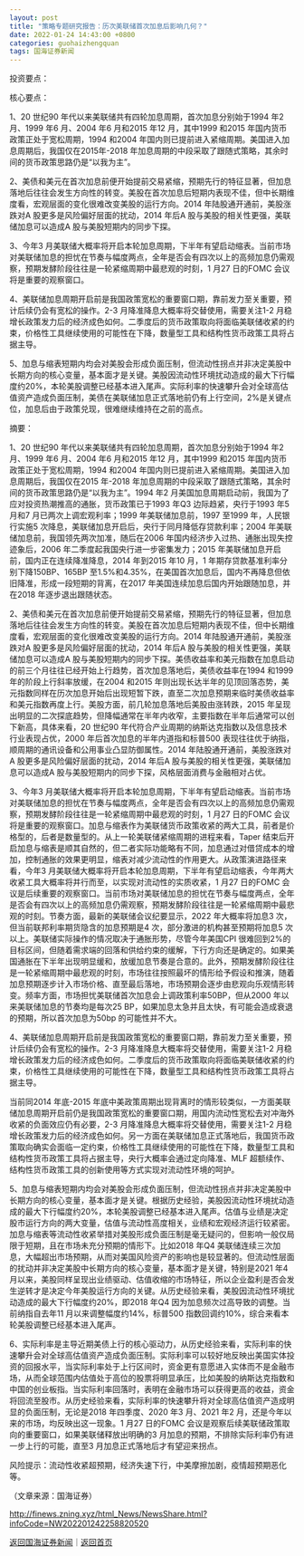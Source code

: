 ```yaml
---
layout: post
title: "策略专题研究报告：历次美联储首次加息后影响几何？"
date: 2022-01-24 14:43:00 +0800
categories: guohaizhengquan
tags: 国海证券新闻
---
```

<p>投资要点：</p>
 <p>核心要点：</p>
 <p>1、20 世纪90 年代以来美联储共有四轮加息周期，首次加息分别始于1994 年2 月、1999 年6 月、2004 年6 月和2015 年12 月，其中1999 和2015 年国内货币政策正处于宽松周期，1994 和2004 年国内则已提前进入紧缩周期。美国进入加息周期后，我国仅在2015年-2018 年加息周期的中段采取了跟随式策略，其余时间的货币政策思路仍是“以我为主”。</p>
 <p>2、美债和美元在首次加息前便开始提前交易紧缩，预期先行的特征显著，但加息落地后往往会发生方向性的转变。美股在首次加息后短期内表现不佳，但中长期维度看，宏观层面的变化很难改变美股的运行方向。2014 年陆股通开通前，美股涨跌对A 股更多是风险偏好层面的扰动，2014 年后A 股与美股的相关性更强，美联储加息可以造成A 股与美股短期内的同步下探。</p>
 <p>3、今年3 月美联储大概率将开启本轮加息周期，下半年有望启动缩表。当前市场对美联储加息的担忧在节奏与幅度两点，全年是否会有四次以上的高频加息仍需观察，预期发酵阶段往往是一轮紧缩周期中最悲观的时刻，1 月27 日的FOMC 会议将是重要的观察窗口。</p>
 <p>4、美联储加息周期开启前是我国政策宽松的重要窗口期，靠前发力至关重要，预计后续仍会有宽松的操作。2-3 月降准降息大概率将交替使用，需要关注1-2 月稳增长政策发力后的经济成色如何。二季度后的货币政策取向将面临美联储收紧的约束，价格性工具继续使用的可能性在下降，数量型工具和结构性货币政策工具将占据主导。</p>
 <p>5、加息与缩表短期内均会对美股会形成负面压制，但流动性拐点并非决定美股中长期方向的核心变量，基本面才是关键。美股因流动性环境扰动造成的最大下行幅度约20%，本轮美股调整已经基本进入尾声。实际利率的快速攀升会对全球高估值资产造成负面压制，美债在美联储加息正式落地前仍有上行空间，2%是关键点位，加息后由于政策兑现，很难继续维持在之前的高点。</p>
 <p>摘要：</p>
 <p>1、20 世纪90 年代以来美联储共有四轮加息周期，首次加息分别始于1994 年2 月、1999 年6 月、2004 年6 月和2015 年12 月，其中1999 和2015 年国内货币政策正处于宽松周期，1994 和2004 年国内则已提前进入紧缩周期。美国进入加息周期后，我国仅在2015 年-2018 年加息周期的中段采取了跟随式策略，其余时间的货币政策思路仍是“以我为主”。1994 年2 月美国加息周期启动前，我国为了应对投资热潮推高的通胀，货币政策已于1993 年Q3 边际趋紧，央行于1993 年5 月和7 月已两次上调宏观利率；1999 年美联储加息前，1997 至1999 年，人民银行实施5 次降息，美联储加息开启后，央行于同月降低存贷款利率；2004 年美联储加息前，我国领先两次加准，随后在2006 年国内经济步入过热、通胀出现失控迹象后，2006 年二季度起我国央行进一步密集发力；2015 年美联储加息开启前，国内正在连续降准降息，2014 年到2015 年10 月，1 年期存贷款基准利率分别下降150BP、165BP 至1.5%和4.35%，在美国首次加息后，国内不再降息但依旧降准，形成一段短期的背离，在2017 年美国连续加息后国内开始跟随加息，并在2018 年逐步退出跟随状态。</p>
 <p>2、美债和美元在首次加息前便开始提前交易紧缩，预期先行的特征显著，但加息落地后往往会发生方向性的转变。美股在首次加息后短期内表现不佳，但中长期维度看，宏观层面的变化很难改变美股的运行方向。2014 年陆股通开通前，美股涨跌对A 股更多是风险偏好层面的扰动，2014 年后A 股与美股的相关性更强，美联储加息可以造成A 股与美股短期内的同步下探。美债收益率和美元指数在加息启动的前三个月往往已经开始上行趋势，首次加息落地后，美债收益率在1994 和1999 年的阶段上行斜率放缓，在2004 和2015 年则出现长达半年的见顶回落态势，美元指数同样在历次加息开始后出现短暂下跌，直至二次加息预期来临时美债收益率和美元指数再度上行。美股方面，前几轮加息落地后美股由涨转跌，2015 年呈现出明显的二次探底趋势，但降幅通常在半年内收窄，主要指数在半年后通常可以创下新高，具体来看，20 世纪90 年代符合产业周期的纳斯达克指数以及信息技术行业表现占优，2000 年后首次加息的半年内道指和标普500 表现往往优于纳指，顺周期的通讯设备和公用事业凸显防御属性。2014 年陆股通开通前，美股涨跌对A 股更多是风险偏好层面的扰动，2014 年后A 股与美股的相关性更强，美联储加息可以造成A 股与美股短期内的同步下探，风格层面消费与金融相对占优。</p>
 <p>3、今年3 月美联储大概率将开启本轮加息周期，下半年有望启动缩表。当前市场对美联储加息的担忧在节奏与幅度两点，全年是否会有四次以上的高频加息仍需观察，预期发酵阶段往往是一轮紧缩周期中最悲观的时刻，1 月27 日的FOMC 会议将是重要的观察窗口。加息与缩表作为美联储货币政策收紧的两大工具，前者是价格型的，后者是数量型的。从上一轮美联储紧缩周期的进程来看，Taper 结束后开启加息与缩表是顺其自然的，但二者实际功能略有不同，加息通过对借贷成本的增加，控制通胀的效果更明显，缩表对减少流动性的作用更大。从政策演进路径来看，今年3 月美联储大概率将开启本轮加息周期，下半年有望启动缩表，今年两大收紧工具大概率将并行而至，以实现对流动性的实质收紧，1 月27 日的FOMC 会议是后续重要的观察窗口。当前市场对美联储加息的担忧在节奏与幅度两点，全年是否会有四次以上的高频加息仍需观察，预期发酵阶段往往是一轮紧缩周期中最悲观的时刻。节奏方面，最新的美联储会议纪要显示，2022 年大概率将加息3 次，但当前联邦利率期货隐含的加息预期是4 次，部分激进的机构甚至预期将加息5 次以上。美联储实际操作的情况取决于通胀形势，尽管今年美国CPI 很难回到2%的目标区间，但随着需求端的回落和供给约束的缓解，下行方向还是确定的。如果美国通胀在下半年出现明显缓和，放缓加息节奏是合意的。此外，预期发酵阶段往往是一轮紧缩周期中最悲观的时刻，市场往往按照最坏的情形给予假设和推演，随着加息预期逐步计入市场价格、直至最后落地，市场预期会逐步由悲观向乐观情形转变。频率方面，市场担忧美联储首次加息会上调政策利率50BP，但从2000 年以来美联储加息的节奏均是每次25 BP，如果加息太急并且太快，有可能会造成衰退的预期，所以首次加息为50bp 的可能性并不大。</p>
 <p>4、美联储加息周期开启前是我国政策宽松的重要窗口期，靠前发力至关重要，预计后续仍会有宽松的操作。2-3 月降准降息大概率将交替使用，需要关注1-2 月稳增长政策发力后的经济成色如何。二季度后的货币政策取向将面临美联储收紧的约束，价格性工具继续使用的可能性在下降，数量型工具和结构性货币政策工具将占据主导。</p>
 <p>当前同2014 年底-2015 年底中美政策周期出现背离时的情形较类似，一方面美联储加息周期开启前仍是我国政策宽松的重要窗口期，用国内流动性宽松去对冲海外收紧的负面效应仍有必要，2-3 月降准降息大概率将交替使用，需要关注1-2 月稳增长政策发力后的经济成色如何。另一方面在美联储加息正式落地后，我国货币政策取向确实会面临一定约束，价格性工具继续使用的可能性在下降，数量型工具和结构性货币政策工具将占据主导，央行大概率会通过定向降准、MLF 超额续作、结构性货币政策工具的创新使用等方式实现对流动性环境的呵护。</p>
 <p>5、加息与缩表短期内均会对美股会形成负面压制，但流动性拐点并非决定美股中长期方向的核心变量，基本面才是关键。根据历史经验，美股因流动性环境扰动造成的最大下行幅度约20%，本轮美股调整已经基本进入尾声。估值与业绩是决定股市运行方向的两大变量，估值与流动性高度相关，业绩和宏观经济运行较紧密。加息与缩表等流动性收紧举措对美股形成负面压制是毫无疑问的，但影响一般仅局限于短期，且在市场未充分预期的情形下。比如2018 年Q4 美联储连续三次加息，大幅超出市场预期，从而对美国风险资产的影响也是较显著的。但流动性层面的扰动并非决定美股中长期方向的核心变量，基本面才是关键，特别是2021 年4 月以来，美股同样呈现出业绩驱动、估值收缩的市场特征，所以企业盈利是否会发生逆转才是决定今年美股运行方向的关键。从历史经验来看，美股因流动性环境扰动造成的最大下行幅度约20%，即2018 年Q4 因为加息频次过高导致的调整。当前纳指自去年11 月以来调整幅度约14%，标普500 指数回调约10%，综合来看本轮美股调整已经基本进入尾声。</p>
 <p>6、实际利率是主导近期美债上行的核心驱动力，从历史经验来看，实际利率的快速攀升会对全球高估值资产造成负面压制。实际利率可以较好地反映出美国实体投资的回报水平，当实际利率处于上行区间时，资金更有意愿进入实体而不是金融市场，从而全球范围内估值处于高位的股票将明显承压，比如美股的纳斯达克指数和中国的创业板指。当实际利率回落时，表明在金融市场可以获得更高的收益，资金将回流至股市。从历史经验来看，实际利率的快速攀升将对全球高估值资产造成明显的负面压制，无论是2018 年四季度、2020 年3 月、2021 年2 月，还是今年以来的市场，均反映出这一现象。1 月27 日的FOMC 会议是观察后续美联储政策取向的重要窗口，如果美联储释放出明确的3 月加息的预期，不排除实际利率仍有进一步上行的可能，直至3 月加息正式落地后才有望迎来拐点。</p>
 <p>风险提示：流动性收紧超预期，经济失速下行，中美摩擦加剧，疫情超预期恶化等。</p><p class="em_media">（文章来源：国海证券）</p>

<http://finews.zning.xyz/html_News/NewsShare.html?infoCode=NW202201242258820520>

[返回国海证券新闻](//finews.withounder.com/category/guohaizhengquan.html)｜[返回首页](//finews.withounder.com/)